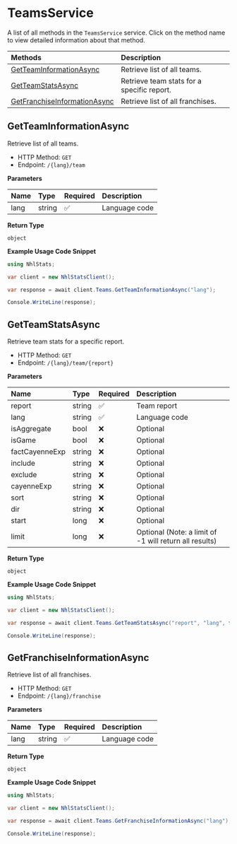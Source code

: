 # TeamsService

A list of all methods in the `TeamsService` service. Click on the method name to view detailed information about that method.

| Methods                                                       | Description                                |
| :------------------------------------------------------------ | :----------------------------------------- |
| [GetTeamInformationAsync](#getteaminformationasync)           | Retrieve list of all teams.                |
| [GetTeamStatsAsync](#getteamstatsasync)                       | Retrieve team stats for a specific report. |
| [GetFranchiseInformationAsync](#getfranchiseinformationasync) | Retrieve list of all franchises.           |

## GetTeamInformationAsync

Retrieve list of all teams.

- HTTP Method: `GET`
- Endpoint: `/{lang}/team`

**Parameters**

| Name | Type   | Required | Description   |
| :--- | :----- | :------- | :------------ |
| lang | string | ✅       | Language code |

**Return Type**

`object`

**Example Usage Code Snippet**

```csharp
using NhlStats;

var client = new NhlStatsClient();

var response = await client.Teams.GetTeamInformationAsync("lang");

Console.WriteLine(response);
```

## GetTeamStatsAsync

Retrieve team stats for a specific report.

- HTTP Method: `GET`
- Endpoint: `/{lang}/team/{report}`

**Parameters**

| Name           | Type   | Required | Description                                            |
| :------------- | :----- | :------- | :----------------------------------------------------- |
| report         | string | ✅       | Team report                                            |
| lang           | string | ✅       | Language code                                          |
| isAggregate    | bool   | ❌       | Optional                                               |
| isGame         | bool   | ❌       | Optional                                               |
| factCayenneExp | string | ❌       | Optional                                               |
| include        | string | ❌       | Optional                                               |
| exclude        | string | ❌       | Optional                                               |
| cayenneExp     | string | ❌       | Optional                                               |
| sort           | string | ❌       | Optional                                               |
| dir            | string | ❌       | Optional                                               |
| start          | long   | ❌       | Optional                                               |
| limit          | long   | ❌       | Optional (Note: a limit of -1 will return all results) |

**Return Type**

`object`

**Example Usage Code Snippet**

```csharp
using NhlStats;

var client = new NhlStatsClient();

var response = await client.Teams.GetTeamStatsAsync("report", "lang", false, false, "factCayenneExp", "include", "exclude", "cayenneExp", "sort", "dir", 8, 1);

Console.WriteLine(response);
```

## GetFranchiseInformationAsync

Retrieve list of all franchises.

- HTTP Method: `GET`
- Endpoint: `/{lang}/franchise`

**Parameters**

| Name | Type   | Required | Description   |
| :--- | :----- | :------- | :------------ |
| lang | string | ✅       | Language code |

**Return Type**

`object`

**Example Usage Code Snippet**

```csharp
using NhlStats;

var client = new NhlStatsClient();

var response = await client.Teams.GetFranchiseInformationAsync("lang");

Console.WriteLine(response);
```
